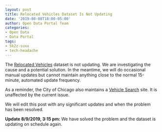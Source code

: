 ```yaml
---
layout: post
title: Relocated Vehicles Dataset Is Not Updating
date: '2019-08-08T18:00-05:00'
author: Open Data Portal Team
categories:
- Open Data
- Data Portal
tags:
- 5k2z-suxx
- tech-headache
---
```

The [Relocated Vehicles](https://data.cityofchicago.org/d/5k2z-suxx) dataset is not updating. We are investigating the cause and a potential solution. In the meantime, we will do occasional manual updates but cannot maintain anything close to the normal 15-minute, automated update frequency.

As a reminder, the City of Chicago also maintains a [Vehicle Search](https://webapps1.chicago.gov/vehicleSearch/) site. It is unaffected by the current issue.

We will edit this post with any significant updates and when the problem has been resolved.

**Update 8/9/2019, 3:15 pm:** We have solved the problem and the dataset is updating on schedule again.
